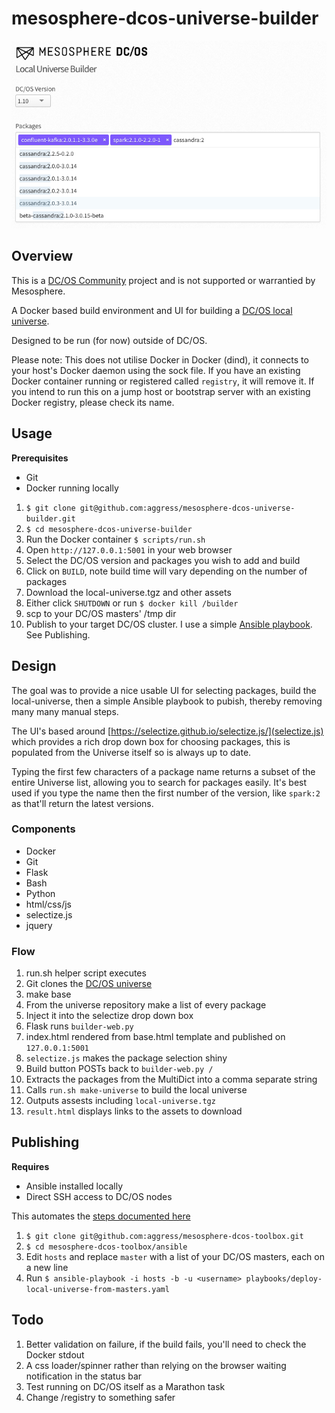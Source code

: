 # mesosphere-dcos-universe-builder

![screenshot](https://raw.githubusercontent.com/aggress/mesosphere-dcos-universe-builder/master/web/static/images/screenshot.png)

## Overview

This is a [DC/OS Community](https://dcos.io/community/) project and is not supported or warrantied by Mesosphere.

A Docker based build environment and UI for building a [DC/OS local universe](https://docs.mesosphere.com/1.10/administering-clusters/deploying-a-local-dcos-universe/#deploying-a-local-universe-containing-selected-packages).

Designed to be run (for now) outside of DC/OS.

Please note: This does not utilise Docker in Docker (dind), it connects to your host's Docker daemon using the sock file. If you have an existing Docker container running or registered called `registry`, it will remove it. If you intend to run this on a jump host or bootstrap server with an existing Docker registry, please check its name.


## Usage

**Prerequisites** 

- Git
- Docker running locally

1. `$ git clone git@github.com:aggress/mesosphere-dcos-universe-builder.git`
1. `$ cd mesosphere-dcos-universe-builder`
1. Run the Docker container `$ scripts/run.sh`
1. Open `http://127.0.0.1:5001` in your web browser
1. Select the DC/OS version and packages you wish to add and build
1. Click on `BUILD`, note build time will vary depending on the number of packages
1. Download the local-universe.tgz and other assets
1. Either click `SHUTDOWN` or run `$ docker kill /builder`
1. scp to your DC/OS masters' /tmp dir
1. Publish to your target DC/OS cluster. I use a simple [Ansible playbook](https://github.com/aggress/mesosphere-dcos-toolbox/blob/master/ansible/playbooks/deploy-local-universe-from-masters.yaml). See Publishing.


## Design

The goal was to provide a nice usable UI for selecting packages, build the local-universe, then a simple Ansible playbook to pubish, thereby removing many many manual steps.

The UI's based around [https://selectize.github.io/selectize.js/](selectize.js) which provides a rich drop down box for choosing packages, this is populated from the Universe itself so is always up to date.

Typing the first few characters of a package name returns a subset of the entire Universe list, allowing you to search for packages easily. It's best used if you type the name then the first number of the version, like `spark:2` as that'll return the latest versions. 

### Components

- Docker
- Git
- Flask
- Bash
- Python
- html/css/js
- selectize.js
- jquery

### Flow

1. run.sh helper script executes
2. Git clones the [DC/OS universe](https://github.com/mesosphere/universe)
3. make base
3. From the universe repository make a list of every package
4. Inject it into the selectize drop down box
5. Flask runs `builder-web.py`
6. index.html rendered from base.html template and published on `127.0.0.1:5001`
7. `selectize.js` makes the package selection shiny
8. Build button POSTs back to `builder-web.py /`
9. Extracts the packages from the MultiDict into a comma separate string
10. Calls `run.sh make-universe` to build the local universe
11. Outputs assests including `local-universe.tgz`
12. `result.html` displays links to the assets to download

## Publishing

**Requires** 

- Ansible installed locally
- Direct SSH access to DC/OS nodes

This automates the [steps documented here](https://docs.mesosphere.com/1.10/administering-clusters/deploying-a-local-dcos-universe/)

1. `$ git clone git@github.com:aggress/mesosphere-dcos-toolbox.git`
1. `$ cd mesosphere-dcos-toolbox/ansible`
1. Edit `hosts` and replace `master` with a list of your DC/OS masters, each on a new line
1. Run `$ ansible-playbook -i hosts -b -u <username> playbooks/deploy-local-universe-from-masters.yaml`

## Todo

1. Better validation on failure, if the build fails, you'll need to check the Docker stdout
2. A css loader/spinner rather than relying on the browser waiting notification in the status bar
3. Test running on DC/OS itself as a Marathon task
4. Change /registry to something safer